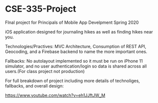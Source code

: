 # CSE-335-Project
FInal project for Principals of Mobile App Develpment Spring 2020

iOS application designed for journaling hikes as well as finding hikes near you.

Technologies/Practives: MVC Architecture, Consumption of REST API, Geocoding, and a Firebase backend to name the more important ones. 

Fallbacks: No autolayout implemented so it must be run on iPhone 11 simulator, and no user authentication/login so data is shared across all users.(For class project not production)

For full breakdown of project including more details of technoliges, fallbacks, and overall design:

<https://www.youtube.com/watch?v=eh1JJftJW_M>
